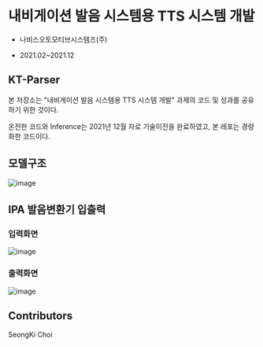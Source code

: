 # 내비게이션 발음 시스템용 TTS 시스템 개발
- 나비스오토모티브시스템즈(주)

- 2021.02~2021.12


## KT-Parser 
본 저장소는 "내비게이션 발음 시스템용 TTS 시스템 개발" 과제의 코드 및 성과를 공유하기 위한 것이다.

온전한 코드와 Inference는 2021년 12월 자로 기술이전을 완료하였고, 본 레포는 경량화한 코드이다.

## 모델구조
![image](https://user-images.githubusercontent.com/66815358/215965769-3aefad2e-2baf-49cb-8537-1f20d9939131.png)

## IPA 발음변환기 입출력
### 입력화면  
![image](https://user-images.githubusercontent.com/66815358/215966348-00e78650-6d29-44d3-a873-072d9dea81b0.png)

### 출력화면
![image](https://user-images.githubusercontent.com/66815358/215966428-eeb0c4b8-7948-49ed-8084-523aeef9efb2.png)

## Contributors
SeongKi Choi

